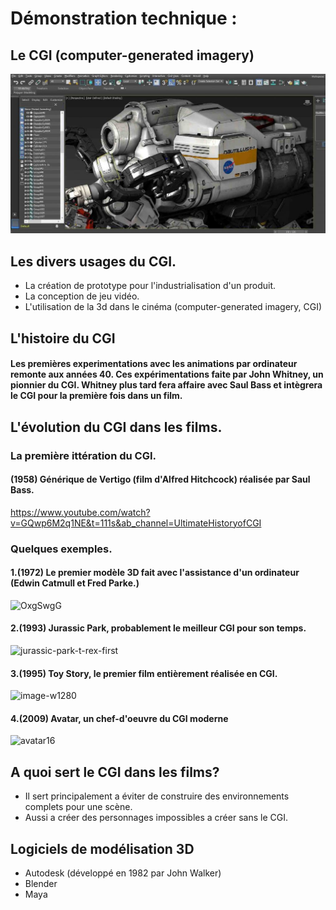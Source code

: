 # Démonstration technique : 
## Le CGI (computer-generated imagery)

![3d](media/3DS-Max-new-1024x519.jpeg)



## Les divers usages du CGI.

- La création de prototype pour l'industrialisation d'un produit.
- La conception de jeu vidéo.
- L'utilisation de la 3d dans le cinéma (computer-generated imagery, CGI)
 
 

## L'histoire du CGI
#### Les premières experimentations avec les animations par ordinateur remonte aux années 40. Ces expérimentations faite par John Whitney, un pionnier du CGI. Whitney plus tard fera affaire avec Saul Bass et intègrera le CGI pour la première fois dans un film.
 
 

## L'évolution du CGI dans les films.
### La première ittération du CGI.
#### (1958) Générique de Vertigo (film d'Alfred Hitchcock) réalisée par Saul Bass.
https://www.youtube.com/watch?v=GQwp6M2q1NE&t=111s&ab_channel=UltimateHistoryofCGI
### Quelques exemples.

#### 1.(1972) Le premier modèle 3D fait avec l'assistance d'un ordinateur (Edwin Catmull et Fred Parke.)
![OxgSwgG](https://user-images.githubusercontent.com/93718483/145320558-1880477a-9b22-4ee6-9b6f-13fb42a6510b.gif)

#### 2.(1993) Jurassic Park, probablement le meilleur CGI pour son temps.
![jurassic-park-t-rex-first](https://user-images.githubusercontent.com/93718483/145322401-9f05ce67-4258-41d6-a661-0d6fa5c28835.jpg)

#### 3.(1995) Toy Story, le premier film entièrement réalisée en CGI.
![image-w1280](https://user-images.githubusercontent.com/93718483/145322650-09481b6b-ff89-4612-a0ad-25804af17524.jpg)

#### 4.(2009) Avatar, un chef-d'oeuvre du CGI moderne  
![avatar16](https://user-images.githubusercontent.com/93718483/145324694-8fca52f4-a29c-4fb8-b0b3-527dded5963e.jpg)



## A quoi sert le CGI dans les films?

- Il sert principalement a éviter de construire des environnements complets pour une scène.
- Aussi a créer des personnages impossibles a créer sans le CGI.


## Logiciels de modélisation 3D
- Autodesk (développé en 1982 par John Walker)
- Blender
- Maya






















